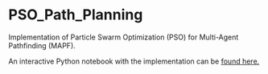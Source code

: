 # PSO_Path_Planning
Implementation of Particle Swarm Optimization (PSO) for Multi-Agent Pathfinding (MAPF).

An interactive Python notebook with the implementation can be [found here.](https://colab.research.google.com/drive/1loPaD4MeBjGXUAfWpWq-wO4fdtElmVmO?usp=sharing)
